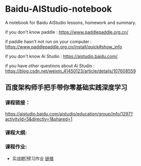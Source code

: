 # Baidu-AIStudio-notebook
A notebook for Baidu AiStudio lessons, homework and summary.

if you don't know paddle : https://www.paddlepaddle.org.cn/

if paddle hasn't not run on your computer : https://www.paddlepaddle.org.cn/install/quick#show_info

if you don't know Ai Studio : https://aistudio.baidu.com/

if you have other questions about Ai Studio : https://blog.csdn.net/weixin_41450123/article/details/107608559

## 百度架构师手把手带你零基础实践深度学习

### 课程链接：

https://aistudio.baidu.com/aistudio/education/group/info/1297?activityId=5&directly=1&shared=1

### 课程大纲:


### 课程作业:

- 实战题|预习作业 [链接]()